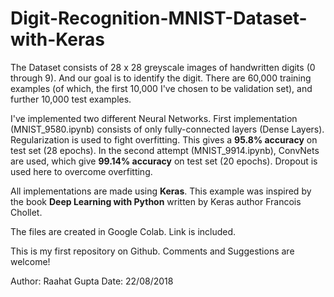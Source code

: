 # Digit-Recognition-MNIST-Dataset-with-Keras

  The Dataset consists of 28 x 28 greyscale images of handwritten digits (0 through 9). And our goal is to identify the digit. There are 60,000 training examples (of which, the first 10,000 I've chosen to be validation set), and further 10,000 test examples.

  I've implemented two different Neural Networks. First implementation (MNIST_9580.ipynb) consists of only fully-connected layers (Dense Layers). Regularization is used to fight overfitting. This gives a **95.8% accuracy** on test set (28 epochs).
In the second attempt (MNIST_9914.ipynb), ConvNets are used, which give **99.14% accuracy** on test set (20 epochs). Dropout is used here to overcome overfitting.

  All implementations are made using **Keras**. This example was inspired by the book **Deep Learning with Python** written by Keras author Francois Chollet.
  
  The files are created in Google Colab. Link is included.
  
  This is my first repository on Github. Comments and Suggestions are welcome!
  
  Author: Raahat Gupta
  Date: 22/08/2018
